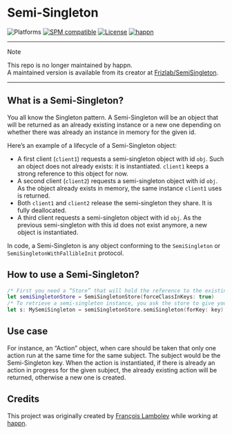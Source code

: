 # Semi-Singleton
![Platforms](https://img.shields.io/badge/platform-macOS%20|%20iOS%20|%20tvOS%20|%20watchOS%20|%20Linux-lightgrey.svg?style=flat) [![SPM compatible](https://img.shields.io/badge/SPM-compatible-E05C43.svg?style=flat)](https://swift.org/package-manager/) [![License](https://img.shields.io/github/license/happn-app/SemiSingleton.svg?style=flat)](License.txt) [![happn](https://img.shields.io/badge/from-happn-0087B4.svg?style=flat)](https://happn.com)

---

> [!NOTE]
> This repo is no longer maintained by happn.  
> A maintained version is available from its creator at [Frizlab/SemiSingleton](https://github.com/Frizlab/SemiSingleton).

---

## What is a Semi-Singleton?
You all know the Singleton pattern.
A Semi-Singleton will be an object that will be returned as an already existing instance or a new one depending on whether there was already an instance in memory for the given id.

Here’s an example of a lifecycle of a Semi-Singleton object:
- A first client (`client1`) requests a semi-singleton object with id `obj`. Such an object does not already exists: it is instantiated. `client1` keeps a strong reference to this object for now.
- A second client (`client2`) requests a semi-singleton object with id `obj`. As the object already exists in memory, the same instance `client1` uses is returned.
- Both `client1` and `client2` release the semi-singleton they share. It is fully deallocated.
- A third client requests a semi-singleton object with id `obj`. As the previous semi-singleton with this id does not exist anymore, a new object is instantiated.

In code, a Semi-Singleton is any object conforming to the `SemiSingleton` or `SemiSingletonWithFallibleInit` protocol.

## How to use a Semi-Singleton?
```swift
/* First you need a “Store” that will hold the reference to the existing semi-singletons. */
let semiSingletonStore = SemiSingletonStore(forceClassInKeys: true)
/* To retrieve a semi-singleton instance, you ask the store to give you one. */
let s: MySemiSingleton = semiSingletonStore.semiSingleton(forKey: key)
```

## Use case
For instance, an “Action” object, when care should be taken that only one action run at the same time for the same subject.
The subject would be the Semi-Singleton key.
When the action is instantiated, if there is already an action in progress for the given subject, the already existing action will be returned, otherwise a new one is created.

## Credits
This project was originally created by [François Lamboley](https://github.com/Frizlab) while working at [happn](https://happn.com).
